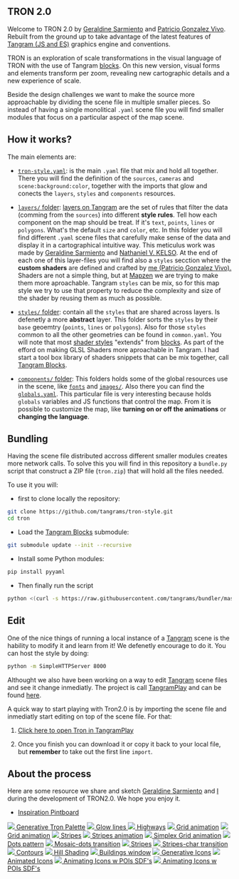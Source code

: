 ## TRON 2.0

Welcome to TRON 2.0 by [Geraldine Sarmiento](https://twitter.com/sensescape) and [Patricio Gonzalez Vivo](https://twitter.com/patriciogv). Rebuilt from the ground up to take advantage of the latest features of [Tangram (JS and ES)](https://mapzen.com/products/tangram/) graphics engine and conventions. 

TRON is an exploration of scale transformations in the visual language of TRON with the use of Tangram [blocks](http://tangrams.github.io/blocks/). On this new version, visual forms and elements transform per zoom, revealing new cartographic details and a new experience of scale. 

Beside the design challenges we want to make the source more approachable by dividing the scene file in multiple smaller pieces. So instead of having a single monolitical `.yaml` scene file you will find smaller modules that focus on a particular aspect of the map scene.

## How it works? 

The main elements are:

- [`tron-style.yaml`](tron-style.yaml): is the main `.yaml` file that mix and hold all together. There you will find the definition of the `sources`, `cameras` and `scene:background:color`, together with the imports that glow and conects the `layers`, `styles` and `components` resources.

- [`layers/` folder](layers/): [layers on Tangram](https://mapzen.com/documentation/tangram/Filters-Overview/) are the set of rules that filter the data (comming from the `sources`) into different **style rules**. Tell how each component on the map should be treat. If it's `text`, `points`, `lines` or `polygons`. What's the default `size` and `color`, etc. In this folder you will find different `.yaml` scene files that carefully make sense of the data and display it in a cartographical intuitive way. This meticulus work was made by [Geraldine Sarmiento](https://twitter.com/sensescape) and [Nathaniel V. KELSO](https://twitter.com/kelsosCorner). At the end of each one of this layer-files you will find also a `styles` secction where the **custom shaders** are defined and crafted by [me (Patricio Gonzalez Vivo).](https://twitter.com/patriciogv) Shaders are not a simple thing, but at [Mapzen](https://mapzen.com) we are trying to make them more aproachable. Tangram `styles` can be mix, so for this map style we try to use that property to reduce the complexity and size of the shader by reusing them as much as possible.

- [`styles/` folder](styles): contain all the `styles` that are shared across layers. Is defenetly a more **abstract** layer. This folder sorts the `styles` by their `base` geoemtry (`points`, `lines` or `polygons`). Also for those `styles` common to all the other geometries can be found in `common.yaml`. You will note that most [shader styles](https://mapzen.com/documentation/tangram/Shaders-Overview/) "extends" from [blocks](http://tangrams.github.io/blocks/). As part of the efford on making GLSL Shaders more aproachable in Tangram. I had start a tool box library of shaders snippets that can be mix together, call [Tangram Blocks](http://tangrams.github.io/blocks/).

- [`components/` folder](components): This folders holds some of the global resources use in the scene, like [`fonts`](components/fonts.yaml) and [`images/`](components/images). Also there you can find the [`globals.yaml`](components/globals.yaml). This particular file is very interesting because holds `globals` variables and JS functions that control the map. From it is possible to customize the map, like **turning on or off the animations** or **changing the language**.

## Bundling

Having the scene file distributed accross different smaller modules creates more network calls. To solve this you will find in this repository a `bundle.py` script that construct a ZIP file (`tron.zip`) that will hold all the files needed.

To use it you will:

- first to clone locally the repository:

```bash
git clone https://github.com/tangrams/tron-style.git
cd tron
```

- Load the [Tangram Blocks](http://tangrams.github.io/blocks/) submodule:

```bash
git submodule update --init --recursive
```

- Install some Python modules:

```bash
pip install pyyaml
```

- Then finally run the script

```bash
python <(curl -s https://raw.githubusercontent.com/tangrams/bundler/master/bundler.py) 
```

## Edit

One of the nice things of running a local instance of a [Tangram](https://mapzen.com/products/tangram/) scene is the hability to modify it and learn from it! We defenetly encourage to do it. You can host the style by doing:

```bash
python -m SimpleHTTPServer 8000
```

Althought we also have been working on a way to edit [Tangram](https://mapzen.com/products/tangram/) scene files and see it change inmediatly. The project is call [TangramPlay](https://mapzen.com/tangram/play/) and can be found [here](https://mapzen.com/tangram/play/).

A quick way to start playing with Tron2.0 is by importing the scene file and inmediatly start editing on top of the scene file. For that:

1. [Click here to open Tron in TangramPlay](https://mapzen.com/tangram/play/?scene=https%3A%2F%2Fgist.githubusercontent.com%2Fanonymous%2F14f1c7495dde62cf831427dc9be89ec9%2Fraw%2F0b25fc8a0e90115090c90928d0fefa4423106b9b%2Fscene.yaml#8/40.574/-74.051)

2. Once you finish you can download it or copy it back to your local file, but **remember** to take out the first line `import`.

## About the process

Here are some resource we share and sketch  [Geraldine Sarmiento](https://twitter.com/sensescape) and [I](https://twitter.com/patriciogv) during the development of TRON2.0. We hope you enjoy it.

- [Inspiration Pintboard](https://www.pinterest.com/patriciogonzv/tron-20/)

[![](http://thebookofshaders.com/log/160726003844.png) Generative Tron Palette](http://player.thebookofshaders.com/?log=160726003844)
[![](http://thebookofshaders.com/log/160726010850.png) Glow lines ](http://player.thebookofshaders.com/?log=160726010850)
[![](http://thebookofshaders.com/log/161011181616.png) Highways](http://player.thebookofshaders.com/?log=161011181616)
[![](http://thebookofshaders.com/log/160706191515.png) Grid animation](http://player.thebookofshaders.com/?log=160706191515)
[![](http://thebookofshaders.com/log/160705205611.png) Grid animation](http://player.thebookofshaders.com/?log=160705205611)
[![](http://thebookofshaders.com/log/160229221706.png) Stripes](http://player.thebookofshaders.com/?log=160229221706)
[![](http://thebookofshaders.com/log/160705204919.png) Stripes animation](http://player.thebookofshaders.com/?log=160705204919)
[![](http://thebookofshaders.com/log/160313020334.png) Simplex Grid animation](http://player.thebookofshaders.com/?log=160313020334)
[![](http://thebookofshaders.com/log/160621211003.png) Dots pattern](http://player.thebookofshaders.com/?log=160621211003)
[![](http://thebookofshaders.com/log/160622150357.png) Mosaic-dots transition](http://player.thebookofshaders.com/?log=160622150357)
[![](http://thebookofshaders.com/log/160621210032.png) Stripes](http://player.thebookofshaders.com/?log=160621210032)
[![](http://thebookofshaders.com/log/160621170831.png) Stripes-char transition](http://player.thebookofshaders.com/?log=160621170831)
[![](http://thebookofshaders.com/log/160626213924.png) Contours](http://player.thebookofshaders.com/?log=160626213924)
[![](http://thebookofshaders.com/log/160705083231.png) Hill Shading](http://player.thebookofshaders.com/?log=160705083231)
[![](http://thebookofshaders.com/log/160707203604.png) Buildings window](http://player.thebookofshaders.com/?log=160707203604)
[![](http://thebookofshaders.com/log/160805190306.png) Generative Icons](http://player.thebookofshaders.com/?log=160805190306)
[![](http://thebookofshaders.com/log/160805194757.png) Animated Icons](http://player.thebookofshaders.com/?log=160805194757)
[![](http://thebookofshaders.com/log/160818140257.png) Animating Icons w POIs SDF's](http://player.thebookofshaders.com/?log=160818140257)
[![](http://thebookofshaders.com/log/160817211857.png) Animating Icons w POIs SDF's](http://player.thebookofshaders.com/?log=160817211857)
